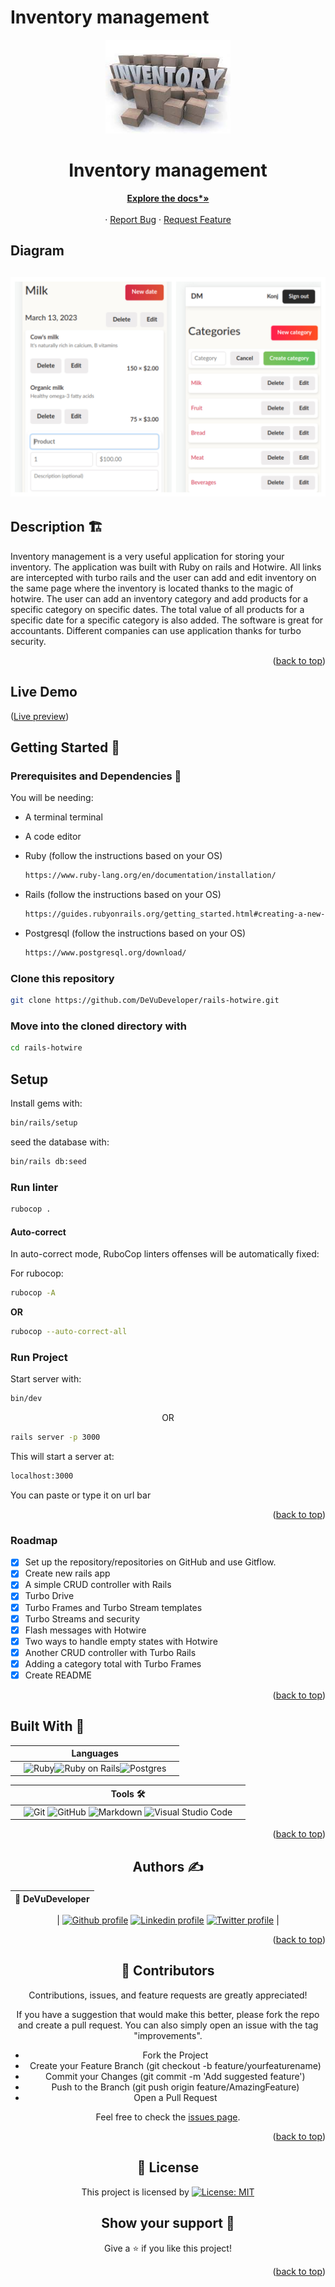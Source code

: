 # Inventory management

<!-- PROJECT LOGO -->
<div align="center">
  <a href="https://github.com/DeVuDeveloper/rails-hotwire">
    <img src="app/assets/images/logo.jpeg" alt="Logo" width="200" height="150">
  </a>

  <h1 align="center">Inventory management</h1>

  <p align="center">
   
  <a href="https://github.com/DeVuDeveloper/rails-hotwire.git/#readme"><strong>Explore the docs*»</strong></a>
    <br />
    <br />
    ·
    <a href="https://github.com/DeVuDeveloper/rails-hotwire/issues/1">Report Bug</a>
    ·
    <a href="https://github.com/DeVuDeveloper/rails-hotwire/issues/1">Request Feature</a>
  </p>
</div>

## Diagram

## ![Screenshot](app/assets/images//screenshot.jpg)


## Description 🏗️
Inventory management is a very useful application for storing your inventory.
The application was built with Ruby on rails and Hotwire. All links are intercepted with turbo rails and the user can add and edit inventory on the same page where the inventory is located thanks to the magic of hotwire.
The user can add an inventory category and add products for a specific category on specific dates. The total value of all products for a specific date for a specific category is also added.
The software is great for accountants. Different companies can use application thanks for turbo security.

<p align="right">(<a href="#top">back to top</a>)</p>

## Live Demo

([Live preview]())

## Getting Started 🏁

### Prerequisites and Dependencies 📜

You will be needing:

- A terminal terminal
- A code editor
- Ruby (follow the instructions based on your OS)
  ```bash
  https://www.ruby-lang.org/en/documentation/installation/
  ```
- Rails (follow the instructions based on your OS)

  ```bash
  https://guides.rubyonrails.org/getting_started.html#creating-a-new-rails-project-installing-rails
  ```

- Postgresql (follow the instructions based on your OS)
  ```bash
  https://www.postgresql.org/download/
  ```

### Clone this repository

```bash
git clone https://github.com/DeVuDeveloper/rails-hotwire.git
```

### Move into the cloned directory with

```bash
cd rails-hotwire

```

## Setup

Install gems with:

```bash
bin/rails/setup
```

seed the database with:

```bash
bin/rails db:seed
```

### Run linter

```bash
rubocop .
```

#### Auto-correct

In auto-correct mode, RuboCop linters offenses will be automatically fixed:

For rubocop:

```bash
rubocop -A
```

**<div>OR</div>**

```bash
rubocop --auto-correct-all
```

### Run Project

Start server with:

```bash
bin/dev
```

<div align="center">OR</div>

```bash
rails server -p 3000
```

This will start a server at:

```bash
localhost:3000
```

You can paste or type it on url bar

<p align="right">(<a href="#top">back to top</a>)</p>

<!-- ROADMAP -->

### Roadmap

- [x] Set up the repository/repositories on GitHub and use Gitflow.
- [x] Create new rails app
- [x] A simple CRUD controller with Rails
- [x] Turbo Drive
- [x] Turbo Frames and Turbo Stream templates
- [x] Turbo Streams and security
- [x] Flash messages with Hotwire
- [x] Two ways to handle empty states with Hotwire
- [x] Another CRUD controller with Turbo Rails
- [x] Adding a category total with Turbo Frames
- [x] Create README

<p align="right">(<a href="#top">back to top</a>)</p>

## Built With 🔨

<div align="center">

|     | Languages                                                                                                                                                                                                                                                                                                                  |     |
| --- | -------------------------------------------------------------------------------------------------------------------------------------------------------------------------------------------------------------------------------------------------------------------------------------------------------------------------- | --- |
|     | ![Ruby](https://img.shields.io/badge/-Ruby-000000?style=flat&logo=ruby&logoColor=red)![Ruby on Rails](https://img.shields.io/badge/-Ruby_on_Rails-000000?style=flat&logo=ruby-on-rails&logoColor=blue)![Postgres](https://img.shields.io/badge/postgres-%23316192.svg?style=for-the-badge&logo=postgresql&logoColor=white) |

<div align="center">


|     | Tools 🛠️                                                                                                                                                                                                                                                                                                                                                                                                                                                                              |     |
| --- | ------------------------------------------------------------------------------------------------------------------------------------------------------------------------------------------------------------------------------------------------------------------------------------------------------------------------------------------------------------------------------------------------------------------------------------------------------------------------------------- | --- |
|     | ![Git](https://img.shields.io/badge/git-%23F05033.svg?style=for-the-badge&logo=git&logoColor=white) ![GitHub](https://img.shields.io/badge/github-%23121011.svg?style=for-the-badge&logo=github&logoColor=white) ![Markdown](https://img.shields.io/badge/markdown-%23000000.svg?style=for-the-badge&logo=markdown&logoColor=white) ![Visual Studio Code](https://img.shields.io/badge/Visual%20Studio%20Code-0078d7.svg?style=for-the-badge&logo=visual-studio-code&logoColor=white) |     |

<p align="right">(<a href="#top">back to top</a>)</p>
</div>

## Authors ✍️

<div align="center">

| 👤 DeVuDeveloper|
| -------- |

| <a target="_blank" href="https://github.com/DeVuDeveloper"><img src="https://img.shields.io/badge/github-%23121011.svg?style=for-the-badge&logo=github&logoColor=white" alt="Github profile"></a> <a target="_blank" href="https://www.linkedin.com/in/devuj/"><img src="https://img.shields.io/badge/-LinkedIn-0077b5?style=for-the-badge&logo=LinkedIn&logoColor=white" alt="Linkedin profile"></a> <a target="_blank" href="https://twitter.com/DejanVuj"><img src="https://img.shields.io/badge/-Twitter-1DA1F2?style=for-the-badge&logo=Twitter&logoColor=white" alt="Twitter profile"></a>
|

</div>

<p align="right">(<a href="#top">back to top</a>)</p>

## 🤝 Contributors

Contributions, issues, and feature requests are greatly appreciated!

If you have a suggestion that would make this better, please fork the repo and create a pull request. You can also simply open an issue with the tag "improvements".

- Fork the Project
- Create your Feature Branch (git checkout -b feature/yourfeaturename)
- Commit your Changes (git commit -m 'Add suggested feature')
- Push to the Branch (git push origin feature/AmazingFeature)
- Open a Pull Request

Feel free to check the [issues page](https://github.com/DeVuDeveloper/rails-hotwire/issues/1).

<p align="right">(<a href="#top">back to top</a>)</p>

## 📝 License

This project is licensed by [![License: MIT](https://img.shields.io/badge/License-MIT-yellow.svg)](LICENSE)

## Show your support 💪

Give a ⭐️ if you like this project!

<p align="right">(<a href="#top">back to top</a>)</p>
